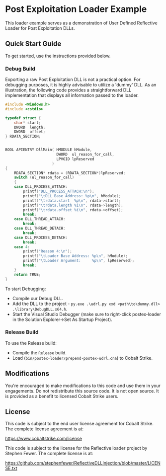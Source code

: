 # Post Exploitation Loader Example

This loader example serves as a demonstration of User Defined Reflective Loader for Post Exploitation DLLs.

## Quick Start Guide

To get started, use the instructions provided below.

### Debug Build

Exporting a raw Post Exploitation DLL is not a practical option. For debugging purposes, it is highly advisable to utilize a 'dummy' DLL.
As an illustration, the following code provides a straightforward DLL implementation that displays all information passed to the loader.

```c++
#include <Windows.h>
#include <cstdio>

typedef struct {
    char* start;
    DWORD  length;
    DWORD  offset;
} RDATA_SECTION;


BOOL APIENTRY DllMain( HMODULE hModule,
                       DWORD  ul_reason_for_call,
                       LPVOID lpReserved
                     )
{
    RDATA_SECTION* rdata = (RDATA_SECTION*)lpReserved;
    switch (ul_reason_for_call)
    {
    case DLL_PROCESS_ATTACH:
        printf("DLL_PROCESS_ATTACH:\n");
        printf("\tDLL Base Address: %p\n", hModule);
        printf("\trdata.start  %p\n", rdata->start);
        printf("\trdata.length %i\n", rdata->length);
        printf("\trdata.offset %i\n", rdata->offset);
        break;
    case DLL_THREAD_ATTACH:
        break;
    case DLL_THREAD_DETACH:
        break;
    case DLL_PROCESS_DETACH:
        break;
    case 4:
        printf("Reason 4:\n");
        printf("\tLoader Base Address: %p\n", hModule);
        printf("\tLoader Argument:     %p\n", lpReserved);
        break;
    }
    return TRUE;
}
```

To start Debugging:
* Compile our Debug DLL.
* Add the DLL to the project - `py.exe .\udrl.py xxd <path\to\dummy.dll> .\library\DebugDLL.x64.h`.
* Start the Visual Studio Debugger (make sure to right-click postex-loader in the
Solution Explorer->Set As Startup Project).

### Release Build

To use the Release build:
* Compile the `Release` build.
* Load (`bin/postex-loader/prepend-postex-udrl.cna`) to Cobalt Strike.

## Modifications

You're encouraged to make modifications to this code and use them in your
engagements. Do not redistribute this source code. It is not open source. It
is provided as a benefit to licensed Cobalt Strike users.

## License

This code is subject to the end user license agreement for Cobalt Strike. The
complete license agreement is at:

https://www.cobaltstrike.com/license

This code is subject to the license for the Reflective loader project by
Stephen Fewer. The complete license is at:

https://github.com/stephenfewer/ReflectiveDLLInjection/blob/master/LICENSE.txt
